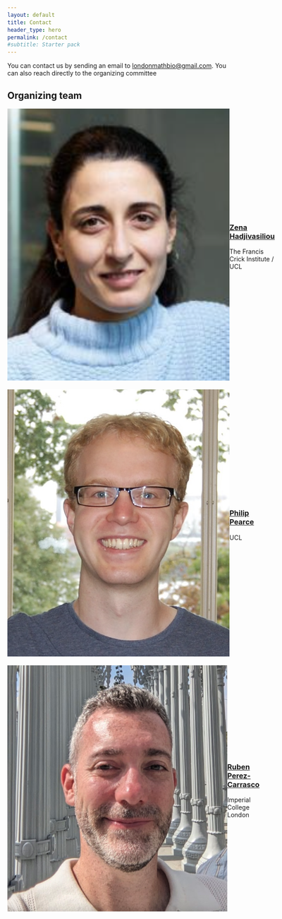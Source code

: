 ```yaml
---
layout: default
title: Contact
header_type: hero
permalink: /contact
#subtitle: Starter pack
---
```


You can contact us by sending an email to [londonmathbio@gmail.com](mailto:londonmathbio@gmail.com). You can also reach directly to the organizing committee

## Organizing team


<html lang="en">
<head>
<meta charset="UTF-8">
<meta name="viewport" content="width=device-width, initial-scale=1.0">
<title>Two Column Layout</title>
<style>
  .container {
    display: flex;
    align-items: center;
    margin-bottom: 20px; /* Space between rows */
  }

  .container img {
    width: 150px; /* Set image width */
    height: auto; /* Maintain aspect ratio */
    margin-right: 20px; /* Space between image and text */
  }

  .text {
    flex-grow: 1;
  }
  .custom-link {
    color: inherit; /* This makes the color match the surrounding text */
    text-decoration: none; /* Removes the underline */
  }

  /* Optionally, you can add hover effects */
  .custom-link:hover {
    text-decoration: underline; /* Adds underline on hover */
  }
</style>


</head>
<body>

<div class="container">
  <img src="images/zena.png" alt="Zena ">
  <div class="text">
  	<h3><a href="https://www.crick.ac.uk/research/labs/zena-hadjivasiliou" class="custom-link">Zena Hadjivasiliou</a></h3>
    <p>The Francis Crick Institute / UCL</p>
  </div>
</div>

<div class="container">
  <img src="images/phil.png" alt="Another Image description">
  <div class="text">
  	<h3><a href="https://www.ucl.ac.uk/~ucahppe/" class="custom-link">Philip Pearce</a></h3>
    <p>UCL</p>
  </div>
</div>

<div class="container">
  <img src="images/ruben.png" alt="Another Image description">
  <div class="text">
  	<h3><a href="http://www.perez-carrasco.com/" class="custom-link">Ruben Perez-Carrasco</a></h3>
    <p>Imperial College London</p>
  </div>
</div>


</body>
</html>